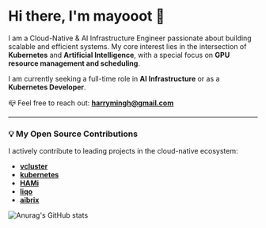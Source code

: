 # Hi there, I'm mayooot 👋

I am a Cloud-Native & AI Infrastructure Engineer passionate about building scalable and efficient systems. My core interest lies in the intersection of **Kubernetes** and **Artificial Intelligence**, with a special focus on **GPU resource management and scheduling**.

I am currently seeking a full-time role in **AI Infrastructure** or as a **Kubernetes Developer**. 

📪 Feel free to reach out: **harrymingh@gmail.com**

---

### 💡 My Open Source Contributions

I actively contribute to leading projects in the cloud-native ecosystem:

*   **[vcluster](https://github.com/loft-sh/vcluster/pulls?q=is%3Apr+author%3Amayooot+)**
*   **[kubernetes](https://github.com/kubernetes/kubernetes/pulls?q=is%3Apr+author%3Amayooot+)**
*   **[HAMi](https://github.com/Project-HAMi/HAMi/pulls?q=is%3Apr+author%3Amayooot+)**
*   **[liqo](https://github.com/liqotech/liqo/pulls?q=is%3Apr+author%3Amayooot+)**
*   **[aibrix](https://github.com/vllm-project/aibrix/pulls?q=is%3Apr+author%3Amayooot+)**

<!-- 
    这是你的 GitHub 统计卡片，可以保留，它能直观展示你的活跃度 
-->
![Anurag's GitHub stats](https://github-readme-stats.vercel.app/api?username=mayooot&show_icons=true&theme=transparent)
